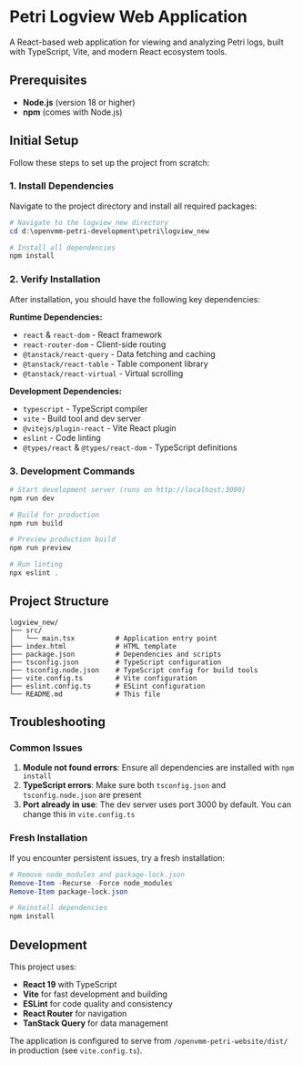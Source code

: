 # Petri Logview Web Application

A React-based web application for viewing and analyzing Petri logs, built with TypeScript, Vite, and modern React ecosystem tools.

## Prerequisites

- **Node.js** (version 18 or higher)
- **npm** (comes with Node.js)

## Initial Setup

Follow these steps to set up the project from scratch:

### 1. Install Dependencies

Navigate to the project directory and install all required packages:

```powershell
# Navigate to the logview_new directory
cd d:\openvmm-petri-development\petri\logview_new

# Install all dependencies
npm install
```

### 2. Verify Installation

After installation, you should have the following key dependencies:

**Runtime Dependencies:**
- `react` & `react-dom` - React framework
- `react-router-dom` - Client-side routing
- `@tanstack/react-query` - Data fetching and caching
- `@tanstack/react-table` - Table component library
- `@tanstack/react-virtual` - Virtual scrolling

**Development Dependencies:**
- `typescript` - TypeScript compiler
- `vite` - Build tool and dev server
- `@vitejs/plugin-react` - Vite React plugin
- `eslint` - Code linting
- `@types/react` & `@types/react-dom` - TypeScript definitions

### 3. Development Commands

```powershell
# Start development server (runs on http://localhost:3000)
npm run dev

# Build for production
npm run build

# Preview production build
npm run preview

# Run linting
npx eslint .
```

## Project Structure

```
logview_new/
├── src/
│   └── main.tsx          # Application entry point
├── index.html            # HTML template
├── package.json          # Dependencies and scripts
├── tsconfig.json         # TypeScript configuration
├── tsconfig.node.json    # TypeScript config for build tools
├── vite.config.ts        # Vite configuration
├── eslint.config.ts      # ESLint configuration
└── README.md             # This file
```

## Troubleshooting

### Common Issues

1. **Module not found errors**: Ensure all dependencies are installed with `npm install`
2. **TypeScript errors**: Make sure both `tsconfig.json` and `tsconfig.node.json` are present
3. **Port already in use**: The dev server uses port 3000 by default. You can change this in `vite.config.ts`

### Fresh Installation

If you encounter persistent issues, try a fresh installation:

```powershell
# Remove node_modules and package-lock.json
Remove-Item -Recurse -Force node_modules
Remove-Item package-lock.json

# Reinstall dependencies
npm install
```

## Development

This project uses:
- **React 19** with TypeScript
- **Vite** for fast development and building
- **ESLint** for code quality and consistency
- **React Router** for navigation
- **TanStack Query** for data management

The application is configured to serve from `/openvmm-petri-website/dist/` in production (see `vite.config.ts`).